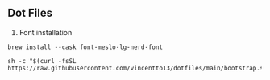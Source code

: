 ## Dot Files

1. Font installation
```
brew install --cask font-meslo-lg-nerd-font
```

```
sh -c "$(curl -fsSL https://raw.githubusercontent.com/vincentto13/dotfiles/main/bootstrap.sh)"
```
